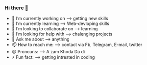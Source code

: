 ### Hi there 👋



- 🔭 I’m currently working on --> getting new skills
- 🌱 I’m currently learning -->  Web-devloping skills
- 👯 I’m looking to collaborate on -->  learning 
- 🤔 I’m looking for help with --> chalenging projects
- 💬 Ask me about  -->  anything
- 📫 How to reach me:  -->  contact via Fb, Telegram, E-mail, twitter
- 😄 Pronouns:  --> A zam Khoda Da di
- ⚡ Fun fact: -->  getting intrested in coding


